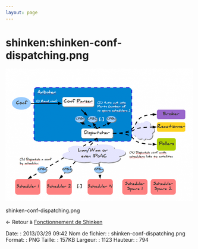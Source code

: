```yaml
---
layout: page
---
```


shinken:shinken-conf-dispatching.png
====================================

[![shinken-conf-dispatching.png](../../assets/media/shinken/shinken-conf-dispatching.png@cache=&w=900&h=636 "shinken-conf-dispatching.png")](../../assets/media/shinken/shinken-conf-dispatching.png@cache= "Afficher le fichier original")

shinken-conf-dispatching.png

← Retour à [Fonctionnement de
Shinken](../../shinken/shinken-work.html "shinken:shinken-work")

Date:
:   2013/03/29 09:42
Nom de fichier:
:   shinken-conf-dispatching.png
Format:
:   PNG
Taille:
:   157KB
Largeur:
:   1123
Hauteur:
:   794

